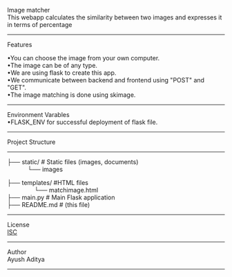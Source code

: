 Image matcher    
This webapp calculates the similarity between two images and expresses it in terms of percentage
__________________________
Features 


•You can choose the image from your own computer.    
•The image can be of any type.    
•We are using flask to create this app.    
•We communicate between backend and frontend using "POST" and "GET".    
•The image matching is done using skimage.    

__________________________
Environment Varables    
•FLASK_ENV for successful deployment of flask file.
__________________

Project Structure
_________________
├── static/ # Static files (images, documents)    
&nbsp;&nbsp;&nbsp;&nbsp;&nbsp;&nbsp;&nbsp;&nbsp;&nbsp;&nbsp;&nbsp;&nbsp;└── images                 
       
├── templates/         #HTML files  
&nbsp;&nbsp;&nbsp;&nbsp;&nbsp;&nbsp;&nbsp;&nbsp;&nbsp;&nbsp;&nbsp;&nbsp;&nbsp;&nbsp;&nbsp; └── matchimage.html    
├── main.py # Main Flask application    
├── README.md # (this file) 
________________________
License  
[ISC](https://github.com/Engineer2027-boy/Image-Search/blob/main/LICENSE)
_________________________
Author  
Ayush Aditya
__________________________

